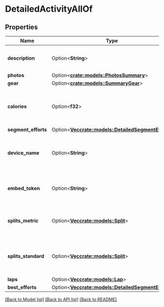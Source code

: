 # DetailedActivityAllOf

## Properties

Name | Type | Description | Notes
------------ | ------------- | ------------- | -------------
**description** | Option<**String**> | The description of the activity | [optional]
**photos** | Option<[**crate::models::PhotosSummary**](PhotosSummary.md)> |  | [optional]
**gear** | Option<[**crate::models::SummaryGear**](SummaryGear.md)> |  | [optional]
**calories** | Option<**f32**> | The number of kilocalories consumed during this activity | [optional]
**segment_efforts** | Option<[**Vec<crate::models::DetailedSegmentEffort>**](DetailedSegmentEffort.md)> |  | [optional]
**device_name** | Option<**String**> | The name of the device used to record the activity | [optional]
**embed_token** | Option<**String**> | The token used to embed a Strava activity | [optional]
**splits_metric** | Option<[**Vec<crate::models::Split>**](Split.md)> | The splits of this activity in metric units (for runs) | [optional]
**splits_standard** | Option<[**Vec<crate::models::Split>**](Split.md)> | The splits of this activity in imperial units (for runs) | [optional]
**laps** | Option<[**Vec<crate::models::Lap>**](Lap.md)> |  | [optional]
**best_efforts** | Option<[**Vec<crate::models::DetailedSegmentEffort>**](DetailedSegmentEffort.md)> |  | [optional]

[[Back to Model list]](../README.md#documentation-for-models) [[Back to API list]](../README.md#documentation-for-api-endpoints) [[Back to README]](../README.md)


